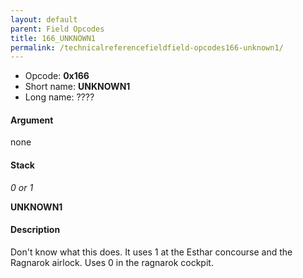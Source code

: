```yaml
---
layout: default
parent: Field Opcodes
title: 166_UNKNOWN1
permalink: /technicalreferencefieldfield-opcodes166-unknown1/
---
```


-   Opcode: **0x166**
-   Short name: **UNKNOWN1**
-   Long name: ????

#### Argument

none

#### Stack

  
*0 or 1*

**UNKNOWN1**

#### Description

Don't know what this does. It uses 1 at the Esthar concourse and the Ragnarok airlock. Uses 0 in the ragnarok cockpit.
